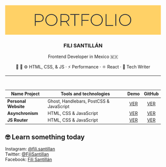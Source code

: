<br />
<p align="center">
  <a href="https://github.com/FiliSantillan/asynchronism">
    <img src="gh-static/logo.png" alt="Logo">
  </a>

  <h3 align="center">FILI SANTILLÁN</h3>

  <p align="center">Frontend Developer in Mexico 🇲🇽</p>

  <p align="center">
    <span>🌳 🎨 ⚙️ HTML, CSS, & JS</span>
    ·
    <span>⚡️ Performance</span>
    ·
    <span>⚛️ React</span>
    ·
    <span>📝 Tech Writer</span>
  </p>
</p>
<hr />

<br>

| Name Project         | Tools and technologies                  |                         Demo                         |                          GitHub                           |
| -------------------- | --------------------------------------- | :--------------------------------------------------: | :-------------------------------------------------------: |
| **Personal Website** | Ghost, Handlebars, PostCSS & JavaScript |               [VER](filisantillan.com)               | [VER](https://github.com/FiliSantillan/filisantillan.com) |
| **Asynchronism**     | HTML, CSS & JavaScript                  | [VER](https://filisantillan.github.io/asynchronism/) |   [VER](https://github.com/FiliSantillan/asynchronism)    |
| **JS Router**        | HTML, CSS & JavaScript                  |    [VER](https://js-vanilla-router.netlify.app/)     |     [VER](https://github.com/FiliSantillan/js-router)     |

## 🤓 Learn something today

Instagram: [@fili.santillan](https://www.instagram.com/fili.santillan/)  
Twitter: [@FiliSantillan](https://twitter.com/FiliSantillan)  
Facebook: [Fili Santillán](https://www.facebook.com/FiliSantillan96/)  